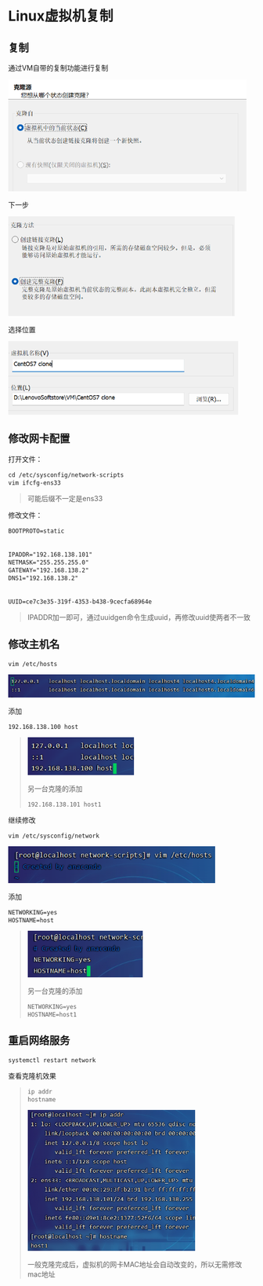 # Linux虚拟机复制

## 复制

通过VM自带的复制功能进行复制

<img src="img/6.Linux虚拟机复制/image-20230619160101759.png" alt="image-20230619160101759" style="zoom: 67%;" />

下一步

<img src="img/6.Linux虚拟机复制/image-20230619160120946.png" alt="image-20230619160120946" style="zoom:67%;" />

选择位置

<img src="img/6.Linux虚拟机复制/image-20230619160214411.png" alt="image-20230619160214411" style="zoom:67%;" />

## 修改网卡配置

打开文件：

```
cd /etc/sysconfig/network-scripts
vim ifcfg-ens33
```

> 可能后缀不一定是ens33

修改文件：

```
BOOTPROTO=static


IPADDR="192.168.138.101"
NETMASK="255.255.255.0"
GATEWAY="192.168.138.2"
DNS1="192.168.138.2"


UUID=ce7c3e35-319f-4353-b438-9cecfa68964e
```

> IPADDR加一即可，通过uuidgen命令生成uuid，再修改uuid使两者不一致

## 修改主机名

```
vim /etc/hosts
```

<img src="img/6.Linux虚拟机复制/image-20230619163438688.png" alt="image-20230619163438688" style="zoom: 80%;" />

添加

```
192.168.138.100 host
```

> <img src="img/6.Linux虚拟机复制/image-20230619163626700.png" alt="image-20230619163626700" style="zoom:80%;" />
>
> 另一台克隆的添加
>
> ```
> 192.168.138.101 host1
> ```

继续修改

```
vim /etc/sysconfig/network
```

<img src="img/6.Linux虚拟机复制/image-20230619163916130.png" alt="image-20230619163916130" style="zoom:80%;" />

添加

```
NETWORKING=yes
HOSTNAME=host
```

> <img src="img/6.Linux虚拟机复制/image-20230619164121751.png" alt="image-20230619164121751" style="zoom:80%;" />
>
> 另一台克隆的添加
>
> ```
> NETWORKING=yes
> HOSTNAME=host1
> ```

## 重启网络服务

```
systemctl restart network
```

查看克隆机效果

> ```
> ip addr
> hostname
> ```
>
> <img src="img/6.Linux虚拟机复制/image-20230619164540289.png" alt="image-20230619164540289" style="zoom:67%;" />
>
> 一般克隆完成后，虚拟机的网卡MAC地址会自动改变的，所以无需修改mac地址